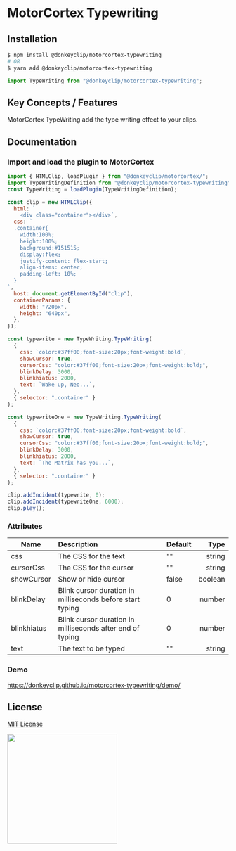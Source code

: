 # MotorCortex Typewriting

## Installation

```bash
$ npm install @donkeyclip/motorcortex-typewriting
# OR
$ yarn add @donkeyclip/motorcortex-typewriting
```

```javascript
import TypeWriting from "@donkeyclip/motorcortex-typewriting";
```

## Key Concepts / Features

MotorCortex TypeWriting add the type writing effect to your clips.

## Documentation

### Import and load the plugin to MotorCortex

```javascript
import { HTMLClip, loadPlugin } from "@donkeyclip/motorcortex/";
import TypeWritingDefinition from "@donkeyclip/motorcortex-typewriting";
const TypeWriting = loadPlugin(TypeWritingDefinition);

const clip = new HTMLClip({
  html: `
    <div class="container"></div>`,
  css: `
  .container{
    width:100%;
    height:100%;
    background:#151515;
    display:flex;
    justify-content: flex-start;
    align-items: center;
    padding-left: 10%;
  }
`,
  host: document.getElementById("clip"),
  containerParams: {
    width: "720px",
    height: "640px",
  },
});

const typewrite = new TypeWriting.TypeWriting(
  {
    css: `color:#37ff00;font-size:20px;font-weight:bold`,
    showCursor: true,
    cursorCss: "color:#37ff00;font-size:20px;font-weight:bold;",
    blinkDelay: 3000,
    blinkhiatus: 2000,
    text: `Wake up, Neo...`,
  },
  { selector: ".container" }
);

const typewriteOne = new TypeWriting.TypeWriting(
  {
    css: `color:#37ff00;font-size:20px;font-weight:bold`,
    showCursor: true,
    cursorCss: "color:#37ff00;font-size:20px;font-weight:bold;",
    blinkDelay: 3000,
    blinkhiatus: 2000,
    text: `The Matrix has you...`,
  },
  { selector: ".container" }
);

clip.addIncident(typewrite, 0);
clip.addIncident(typewriteOne, 6000);
clip.play();
```

### Attributes

| Name        | Description                                               | Default |    Type |
| ----------- | :-------------------------------------------------------- | :------ | ------: |
| css         | The CSS for the text                                      | ""      |  string |
| cursorCss   | The CSS for the cursor                                    | ""      |  string |
| showCursor  | Show or hide cursor                                       | false   | boolean |
| blinkDelay  | Blink cursor duration in milliseconds before start typing | 0       |  number |
| blinkhiatus | Blink cursor duration in milliseconds after end of typing | 0       |  number |
| text        | The text to be typed                                      | ""      |  string |

### Demo

https://donkeyclip.github.io/motorcortex-typewriting/demo/

## License

[MIT License](https://opensource.org/licenses/MIT)

[<img src="https://presskit.donkeyclip.com/logos/donkey%20clip%20logo.svg" width=250></img>](https://donkeyclip.com)
